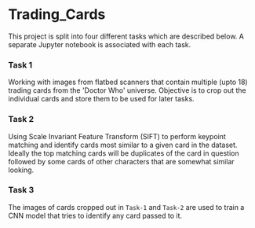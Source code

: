 # Trading_Cards
This project is split into four different tasks which are described below. A separate Jupyter notebook is associated with each task.

### Task 1
Working with images from flatbed scanners that contain multiple (upto 18) trading cards from the 'Doctor Who' universe. Objective is to crop out the individual cards and store them to be used for later tasks.

### Task 2
Using Scale Invariant Feature Transform (SIFT) to perform keypoint matching and identify cards most similar to a given card in the dataset. Ideally the top matching cards will be duplicates of the card in question followed by some cards of other characters that are somewhat similar looking.

### Task 3
The images of cards cropped out in `Task-1` and `Task-2` are used to train a CNN model that tries to identify any card passed to it.
